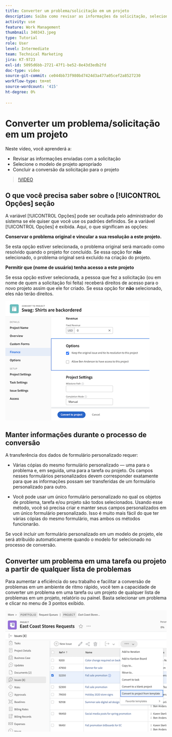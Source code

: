 ```yaml
---
title: Converter um problema/solicitação em um projeto
description: Saiba como revisar as informações da solicitação, selecionar o modelo de projeto correto e converter a solicitação em um projeto.
activity: use
feature: Work Management
thumbnail: 340343.jpeg
type: Tutorial
role: User
level: Intermediate
team: Technical Marketing
jira: KT-9723
exl-id: 5095d6bb-2721-47f1-be52-8e43d3edb2fd
doc-type: video
source-git-commit: ce044bb73f980bd7424d3a477a05cef2a8527230
workflow-type: tm+mt
source-wordcount: '415'
ht-degree: 0%

---
```


# Converter um problema/solicitação em um projeto

Neste vídeo, você aprenderá a:

* Revisar as informações enviadas com a solicitação
* Selecione o modelo de projeto apropriado
* Concluir a conversão da solicitação para o projeto

>[!VIDEO](https://video.tv.adobe.com/v/340343/?quality=12&learn=on)

## O que você precisa saber sobre o [!UICONTROL Opções] seção

A variável [!UICONTROL Opções] pode ser ocultada pelo administrador do sistema se ele quiser que você use os padrões definidos. Se a variável [!UICONTROL Opções] é exibida. Aqui, o que significam as opções:

**Conservar o problema original e vincular a sua resolução a este projeto.**

Se esta opção estiver selecionada, o problema original será marcado como resolvido quando o projeto for concluído. Se essa opção for **não** selecionado, o problema original será excluído na criação do projeto.

**Permitir que (nome de usuário) tenha acesso a este projeto**

Se essa opção estiver selecionada, a pessoa que fez a solicitação (ou em nome de quem a solicitação foi feita) receberá direitos de acesso para o novo projeto assim que ele for criado. Se essa opção for **não** selecionado, eles não terão direitos.

![Uma imagem de uma tela de projeto mostrando as opções de conversão](assets/conversion-options.png)


## Manter informações durante o processo de conversão

A transferência dos dados de formulário personalizado requer:

* Várias cópias do mesmo formulário personalizado — uma para o problema e, em seguida, uma para a tarefa ou projeto. Os campos nesses formulários personalizados devem corresponder exatamente para que as informações possam ser transferidas de um formulário personalizado para outro.

* Você pode usar um único formulário personalizado no qual os objetos de problema, tarefa e/ou projeto são todos selecionados. Usando esse método, você só precisa criar e manter seus campos personalizados em um único formulário personalizado. Isso é muito mais fácil do que ter várias cópias do mesmo formulário, mas ambos os métodos funcionarão.

Se você incluir um formulário personalizado em um modelo de projeto, ele será atribuído automaticamente quando o modelo for selecionado no processo de conversão.

## Converter um problema em uma tarefa ou projeto a partir de qualquer lista de problemas

Para aumentar a eficiência do seu trabalho e facilitar a conversão de problemas em um ambiente de ritmo rápido, você tem a capacidade de converter um problema em uma tarefa ou um projeto de qualquer lista de problemas em um projeto, relatório ou painel. Basta selecionar um problema e clicar no menu de 3 pontos exibido.

![Uma imagem de uma tela de projeto mostrando as opções de conversão do problema](assets/convert-from-a-list.png)
